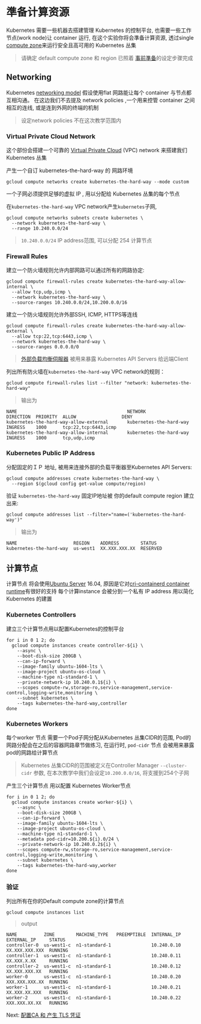 
# 準备计算资源
Kubernetes 需要一些机器去搭建管理 Kubernetes 的控制平台, 也需要一些工作节点(work node)让 container 运行, 在这个实验你将会準备计算资源, 透过single [compute zone](https://cloud.google.com/compute/docs/regions-zones/regions-zones)来运行安全且高可用的 Kubernetes 丛集 

> 请确定 default compute zone 和 region 已照着 [事前準备](01-prerequisites.md#set-a-default-compute-region-and-zone)的设定步骤完成


## Networking

Kubernetes [networking model](https://kubernetes.io/docs/concepts/cluster-administration/networking/#kubernetes-model) 假设使用flat 
网路能让每个 container 与节点都互相沟通。 在这边我们不去提及 network policies ,一个用来控管 container 之间相互的连线, 或是连到外网的终端的机制


> 设定network policies 不在这次教学范围内


### Virtual Private Cloud Network

这个部份会搭建一个可靠的 [Virtual Private Cloud](https://cloud.google.com/compute/docs/networks-and-firewalls#networks) (VPC) network 来搭建我们 Kubernetes 丛集

产生一个自订 kubernetes-the-hard-way 的 网路环境


```
gcloud compute networks create kubernetes-the-hard-way --mode custom
```

一个子网必须提供足够的虚拟 IP , 用以分配给 Kubernetes 丛集的每个节点

在`kubernetes-the-hard-way` VPC network产生`kubernetes`子网,


```
gcloud compute networks subnets create kubernetes \
  --network kubernetes-the-hard-way \
  --range 10.240.0.0/24
```

> `10.240.0.0/24` IP address范围, 可以分配 254 计算节点

### Firewall Rules


建立一个防火墙规则允许内部网路可以通过所有的网路协定:

```
gcloud compute firewall-rules create kubernetes-the-hard-way-allow-internal \
  --allow tcp,udp,icmp \
  --network kubernetes-the-hard-way \
  --source-ranges 10.240.0.0/24,10.200.0.0/16
```
建立一个防火墙规则允许外部SSH, ICMP, HTTPS等连线

```
gcloud compute firewall-rules create kubernetes-the-hard-way-allow-external \
  --allow tcp:22,tcp:6443,icmp \
  --network kubernetes-the-hard-way \
  --source-ranges 0.0.0.0/0
```

>  [外部负载均衡伺服器](https://cloud.google.com/compute/docs/load-balancing/network/) 被用来暴露 Kubernetes API Servers 给远端Client

列出所有防火墙在`kubernetes-the-hard-way` VPC network的规则：

```
gcloud compute firewall-rules list --filter "network: kubernetes-the-hard-way"
```

> 输出为

```
NAME                                         NETWORK                  DIRECTION  PRIORITY  ALLOW                 DENY
kubernetes-the-hard-way-allow-external       kubernetes-the-hard-way  INGRESS    1000      tcp:22,tcp:6443,icmp
kubernetes-the-hard-way-allow-internal       kubernetes-the-hard-way  INGRESS    1000      tcp,udp,icmp
```

### Kubernetes Public IP Address

分配固定的ＩＰ 地址, 被用来连接外部的负载平衡器至Kubernetes API Servers:


```
gcloud compute addresses create kubernetes-the-hard-way \
  --region $(gcloud config get-value compute/region)
```

验证 `kubernetes-the-hard-way` 固定IP地址被 你的default compute region 建立出来:

```
gcloud compute addresses list --filter="name=('kubernetes-the-hard-way')"
```

> 输出为

```
NAME                     REGION    ADDRESS        STATUS
kubernetes-the-hard-way  us-west1  XX.XXX.XXX.XX  RESERVED
```

## 计算节点



计算节点 将会使用[Ubuntu Server](https://www.ubuntu.com/server) 16.04, 原因是它对[cri-containerd container runtime](https://github.com/kubernetes-incubator/cri-containerd)有很好的支持 每个计算instance 会被分到一个私有 IP address 用以简化Kubernetes 的建置



### Kubernetes Controllers

建立三个计算节点用以配置Kubernetes的控制平台

```
for i in 0 1 2; do
  gcloud compute instances create controller-${i} \
    --async \
    --boot-disk-size 200GB \
    --can-ip-forward \
    --image-family ubuntu-1604-lts \
    --image-project ubuntu-os-cloud \
    --machine-type n1-standard-1 \
    --private-network-ip 10.240.0.1${i} \
    --scopes compute-rw,storage-ro,service-management,service-control,logging-write,monitoring \
    --subnet kubernetes \
    --tags kubernetes-the-hard-way,controller
done
```


### Kubernetes Workers
每个worker 节点 需要一个Pod子网分配从Kubernetes 丛集CIDR的范围, Pod的网路分配会在之后的容器网路章节做练习, 在运行时, `pod-cidr` 节点 会被用来暴露pod的网路给计算节点

> Kubernetes 丛集CIDR的范围被定义在Controller Manager `--cluster-cidr` 参数, 在本次教学中我们会设定`10.200.0.0/16`, 将支援到254个子网

产生三个计算节点 用以配置 Kubernetes Worker节点

```
for i in 0 1 2; do
  gcloud compute instances create worker-${i} \
    --async \
    --boot-disk-size 200GB \
    --can-ip-forward \
    --image-family ubuntu-1604-lts \
    --image-project ubuntu-os-cloud \
    --machine-type n1-standard-1 \
    --metadata pod-cidr=10.200.${i}.0/24 \
    --private-network-ip 10.240.0.2${i} \
    --scopes compute-rw,storage-ro,service-management,service-control,logging-write,monitoring \
    --subnet kubernetes \
    --tags kubernetes-the-hard-way,worker
done
```

### 验证

列出所有在你的Default compute zone的计算节点


```
gcloud compute instances list
```

> output

```
NAME          ZONE        MACHINE_TYPE   PREEMPTIBLE  INTERNAL_IP  EXTERNAL_IP     STATUS
controller-0  us-west1-c  n1-standard-1               10.240.0.10  XX.XXX.XXX.XXX  RUNNING
controller-1  us-west1-c  n1-standard-1               10.240.0.11  XX.XXX.X.XX     RUNNING
controller-2  us-west1-c  n1-standard-1               10.240.0.12  XX.XXX.XXX.XX   RUNNING
worker-0      us-west1-c  n1-standard-1               10.240.0.20  XXX.XXX.XXX.XX  RUNNING
worker-1      us-west1-c  n1-standard-1               10.240.0.21  XX.XXX.XX.XXX   RUNNING
worker-2      us-west1-c  n1-standard-1               10.240.0.22  XXX.XXX.XX.XX   RUNNING
```

Next: [配置CA 和 产生 TLS 凭证](04-certificate-authority.md)
